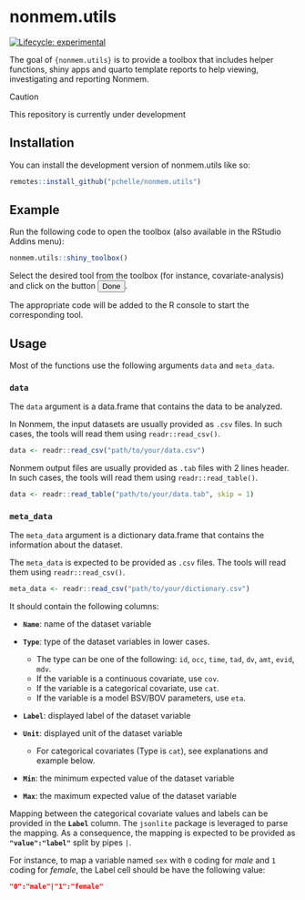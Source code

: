 
# nonmem.utils

<!-- badges: start -->
[![Lifecycle:
experimental](https://img.shields.io/badge/lifecycle-experimental-orange.svg)](https://lifecycle.r-lib.org/articles/stages.html#experimental)
<!-- badges: end -->

The goal of `{nonmem.utils}` is to provide a toolbox that includes helper functions, shiny apps and quarto template reports to help viewing, investigating and reporting Nonmem.

> [!CAUTION]
> This repository is currently under development

## Installation

You can install the development version of nonmem.utils like so:

``` r
remotes::install_github("pchelle/nonmem.utils")
```

## Example

Run the following code to open the toolbox (also available in the RStudio Addins menu):

``` r
nonmem.utils::shiny_toolbox()
```

Select the desired tool from the toolbox (for instance, covariate-analysis) and click on the button <button>Done</button>.

The appropriate code will be added to the R console to start the corresponding tool.

## Usage

Most of the functions use the following arguments `data` and `meta_data`.

### `data`

The `data` argument is a data.frame that contains the data to be analyzed.

In Nonmem, the input datasets are usually provided as `.csv` files. 
In such cases, the tools will read them using `readr::read_csv()`.

```r
data <- readr::read_csv("path/to/your/data.csv")
```

Nonmem output files are usually provided as `.tab` files with 2 lines header. 
In such cases, the tools will read them using `readr::read_table()`.

```r
data <- readr::read_table("path/to/your/data.tab", skip = 1)
```

### `meta_data`

The `meta_data` argument is a dictionary data.frame that contains the information about the dataset.

The `meta_data` is expected to be provided as `.csv` files.
The tools will read them using `readr::read_csv()`.

```r
meta_data <- readr::read_csv("path/to/your/dictionary.csv")
```

It should contain the following columns:

- __`Name`__: name of the dataset variable
- __`Type`__: type of the dataset variables in lower cases.
  - The type can be one of the following: `id`, `occ`, `time`, `tad`, `dv`, `amt`, `evid`, `mdv`.
  - If the variable is a continuous covariate, use `cov`.
  - If the variable is a categorical covariate, use `cat`.
  - If the variable is a model BSV/BOV parameters, use `eta`.

- __`Label`__: displayed label of the dataset variable
- __`Unit`__: displayed unit of the dataset variable
  - For categorical covariates (Type is `cat`), see explanations and example below.
  
- __`Min`__: the minimum expected value of the dataset variable
- __`Max`__: the maximum expected value of the dataset variable

Mapping between the categorical covariate values and labels can be provided in the __`Label`__ column.
The `jsonlite` package is leveraged to parse the mapping.
As a consequence, the mapping is expected to be provided as __`"value":"label"`__ split by pipes `|`.

For instance, to map a variable named `sex` with `0` coding for _male_ and `1` coding for _female_, 
the Label cell should be have the following value:

```json
"0":"male"|"1":"female"
```
